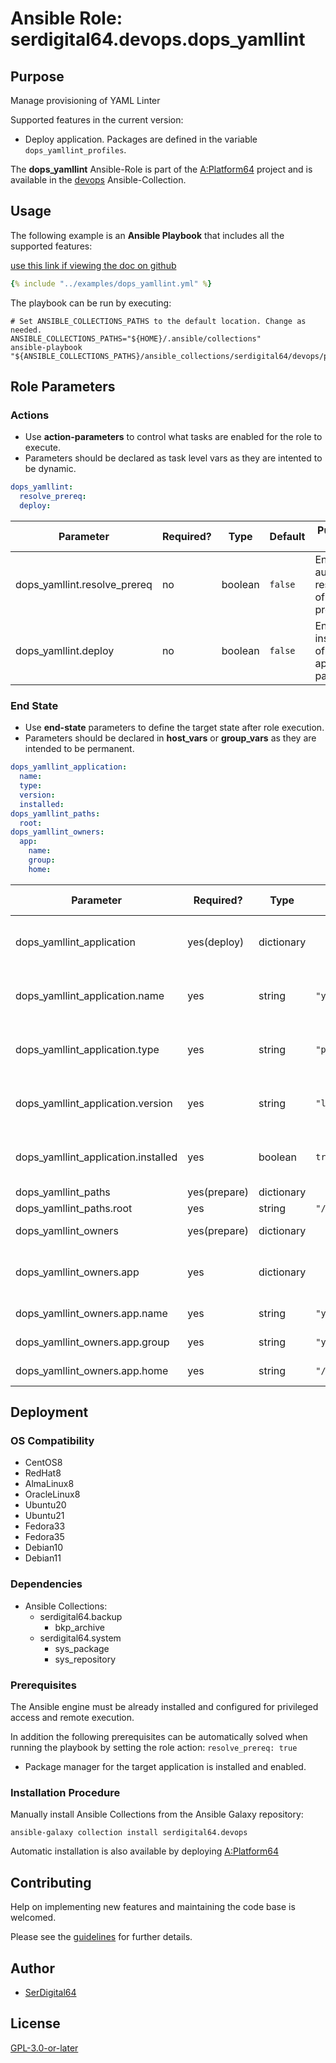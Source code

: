# Ansible Role: serdigital64.devops.dops_yamllint

## Purpose

Manage provisioning of YAML Linter

Supported features in the current version:

- Deploy application. Packages are defined in the variable `dops_yamllint_profiles`.

The **dops_yamllint** Ansible-Role is part of the [A:Platform64](https://github.com/serdigital64/aplatform64) project and is available in the [devops](https://aplatform64.readthedocs.io/en/latest/collections/devops) Ansible-Collection.

## Usage

The following example is an **Ansible Playbook** that includes all the supported features:

[use this link if viewing the doc on github](https://github.com/aplatform64/devops/blob/main/playbooks/dops_yamllint.yml)

```yaml
{% include "../examples/dops_yamllint.yml" %}
```

The playbook can be run by executing:

```shell
# Set ANSIBLE_COLLECTIONS_PATHS to the default location. Change as needed.
ANSIBLE_COLLECTIONS_PATHS="${HOME}/.ansible/collections"
ansible-playbook "${ANSIBLE_COLLECTIONS_PATHS}/ansible_collections/serdigital64/devops/playbooks/dops_yamllint.yml"
```

## Role Parameters

### Actions

- Use **action-parameters** to control what tasks are enabled for the role to execute.
- Parameters should be declared as task level vars as they are intented to be dynamic.

```yaml
dops_yamllint:
  resolve_prereq:
  deploy:
```

| Parameter                    | Required? | Type    | Default | Purpose / Value                             |
| ---------------------------- | --------- | ------- | ------- | ------------------------------------------- |
| dops_yamllint.resolve_prereq | no        | boolean | `false` | Enable automatic resolution of prequisites  |
| dops_yamllint.deploy         | no        | boolean | `false` | Enable installation of application packages |

### End State

- Use **end-state** parameters to define the target state after role execution.
- Parameters should be declared in **host_vars** or **group_vars** as they are intended to be permanent.

```yaml
dops_yamllint_application:
  name:
  type:
  version:
  installed:
dops_yamllint_paths:
  root:
dops_yamllint_owners:
  app:
    name:
    group:
    home:
```

| Parameter                           | Required?    | Type       | Default            | Purpose / Value                    |
| ----------------------------------- | ------------ | ---------- | ------------------ | ---------------------------------- |
| dops_yamllint_application           | yes(deploy)  | dictionary |                    | Set application package end state  |
| dops_yamllint_application.name      | yes          | string     | `"yamllint"`       | Select application package name    |
| dops_yamllint_application.type      | yes          | string     | `"pip"`            | Select application package type    |
| dops_yamllint_application.version   | yes          | string     | `"latest"`         | Select application package version |
| dops_yamllint_application.installed | yes          | boolean    | `true`             | Set application package end state  |
| dops_yamllint_paths                 | yes(prepare) | dictionary |                    | Set paths                          |
| dops_yamllint_paths.root            | yes          | string     | `"/opt/yamllint"`  |                                    |
| dops_yamllint_owners                | yes(prepare) | dictionary |                    | Define users                       |
| dops_yamllint_owners.app            | yes          | dictionary |                    | Define directory structure owner   |
| dops_yamllint_owners.app.name       | yes          | string     | `"yamllint"`       | Set login name                     |
| dops_yamllint_owners.app.group      | yes          | string     | `"yamllint"`       | Set group name                     |
| dops_yamllint_owners.app.home       | yes          | string     | `"/home/yamllint"` | Set home directory                 |

## Deployment

### OS Compatibility

- CentOS8
- RedHat8
- AlmaLinux8
- OracleLinux8
- Ubuntu20
- Ubuntu21
- Fedora33
- Fedora35
- Debian10
- Debian11

### Dependencies

- Ansible Collections:
  - serdigital64.backup
    - bkp_archive
  - serdigital64.system
    - sys_package
    - sys_repository

### Prerequisites

The Ansible engine must be already installed and configured for privileged access and remote execution.

In addition the following prerequisites can be automatically solved when running the playbook by setting the role action: `resolve_prereq: true`

- Package manager for the target application is installed and enabled.

### Installation Procedure

Manually install Ansible Collections from the Ansible Galaxy repository:

```shell
ansible-galaxy collection install serdigital64.devops
```

Automatic installation is also available by deploying [A:Platform64](https://aplatform64.readthedocs.io/en/latest/#deployment)

## Contributing

Help on implementing new features and maintaining the code base is welcomed.

Please see the [guidelines](https://aplatform64.readthedocs.io/en/latest/contributing/CONTRIBUTING) for further details.

## Author

- [SerDigital64](https://serdigital64.github.io/)

## License

[GPL-3.0-or-later](https://www.gnu.org/licenses/gpl-3.0.txt)
